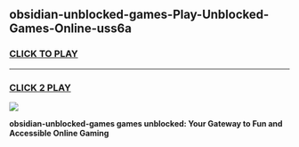 
## obsidian-unblocked-games-Play-Unblocked-Games-Online-uss6a
<h3>
<a href="https://premium76.site?title=obsidian-unblocked-games&ref=24A">CLICK TO PLAY</a></h3>
<hr>

<h3>
<a href="https://premium76.site?title=obsidian-unblocked-games&ref=24A">CLICK 2 PLAY</a>
  
</h3>

<a href="https://premium76.site?title=obsidian-unblocked-games&ref=24A"><img src="https://clearcache.store/games.png"></a>


**obsidian-unblocked-games games unblocked: Your Gateway to Fun and Accessible Online Gaming**
